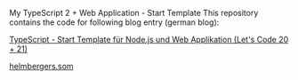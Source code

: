 
My TypeScript 2 + Web Application - Start Template
This repository contains the code for following blog entry (german blog): 

[TypeScript - Start Template für Node.js und Web Applikation (Let's Code 20 + 21)](http://www.helmbergers.com/typescript-starttemplate)

[helmbergers.som](http://www.helmbergers.com)
